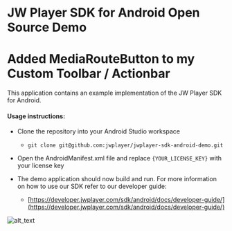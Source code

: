 # JW Player SDK for Android Open Source Demo 
# Added MediaRouteButton to my Custom Toolbar / Actionbar

This application contains an example implementation of the JW Player SDK for Android.

#### Usage instructions:

-	Clone the repository into your Android Studio workspace
    - `git clone git@github.com:jwplayer/jwplayer-sdk-android-demo.git`
-	Open the AndroidManifest.xml file and replace `{YOUR_LICENSE_KEY}` with your license key

- The demo application should now build and run. For more information on how to use our SDK refer to our developer guide:
    - [https://developer.jwplayer.com/sdk/android/docs/developer-guide/](https://developer.jwplayer.com/sdk/android/docs/developer-guide/)
    
![alt_text](https://s3.amazonaws.com//qa.jwplayer.com/~hyunjoo/android/github/v351-mediaroutebtn.png)

